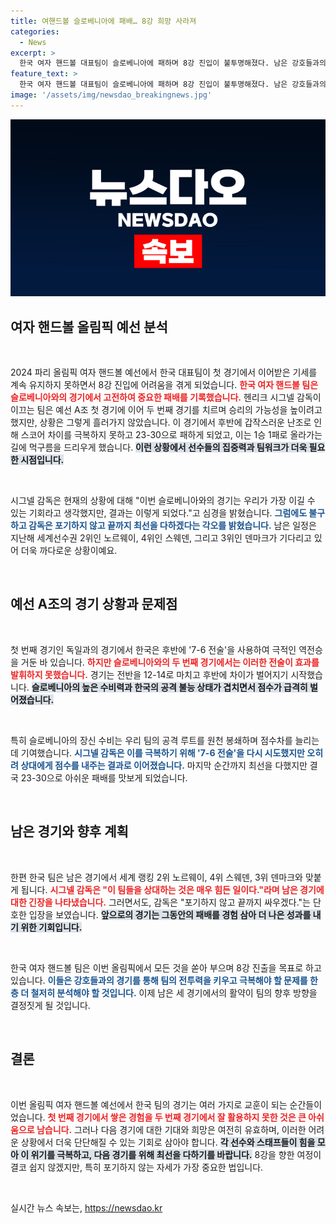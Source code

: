 ```yaml
---
title: 여핸드볼 슬로베니아에 패배… 8강 희망 사라져
categories:
  - News
excerpt: >
  한국 여자 핸드볼 대표팀이 슬로베니아에 패하며 8강 진입이 불투명해졌다. 남은 강호들과의 경기에 시그넬 감독의 7-6 전술 재투입이 필요하다! 포기하지 않는 한국의 도전이 계속된다.
feature_text: >
  한국 여자 핸드볼 대표팀이 슬로베니아에 패하며 8강 진입이 불투명해졌다. 남은 강호들과의 경기에 시그넬 감독의 7-6 전술 재투입이 필요하다! 포기하지 않는 한국의 도전이 계속된다.
image: '/assets/img/newsdao_breakingnews.jpg'
---
```


<p><img src="/assets/img/newsdao_breakingnews.jpg" alt="firstkoreanews 속보" /></p>

<h2 data-ke-size="size26">여자 핸드볼 올림픽 예선 분석</h2>

<p data-ke-size="size16">&nbsp;</p>

<p>2024 파리 올림픽 여자 핸드볼 예선에서 한국 대표팀이 첫 경기에서 이어받은 기세를 계속 유지하지 못하면서 8강 진입에 어려움을 겪게 되었습니다. <b><span style="color: #ee2323;">한국 여자 핸드볼 팀은 슬로베니아와의 경기에서 고전하여 중요한 패배를 기록했습니다.</span></b> 헨리크 시그넬 감독이 이끄는 팀은 예선 A조 첫 경기에 이어 두 번째 경기를 치르며 승리의 가능성을 높이려고 했지만, 상황은 그렇게 흘러가지 않았습니다. 이 경기에서 후반에 갑작스러운 난조로 인해 스코어 차이를 극복하지 못하고 23-30으로 패하게 되었고, 이는 1승 1패로 올라가는 길에 먹구름을 드리우게 했습니다. <b><span style="background-color: #21538527;">이런 상황에서 선수들의 집중력과 팀워크가 더욱 필요한 시점입니다.</span></b></p>

<p data-ke-size="size16">&nbsp;</p>

<p>시그넬 감독은 현재의 상황에 대해 "이번 슬로베니아와의 경기는 우리가 가장 이길 수 있는 기회라고 생각했지만, 결과는 이렇게 되었다."고 심경을 밝혔습니다. <b><span style="color: #1a5490;">그럼에도 불구하고 감독은 포기하지 않고 끝까지 최선을 다하겠다는 각오를 밝혔습니다.</span></b> 남은 일정은 지난해 세계선수권 2위인 노르웨이, 4위인 스웨덴, 그리고 3위인 덴마크가 기다리고 있어 더욱 까다로운 상황이예요.</p>

<p data-ke-size="size16">&nbsp;</p>

<h2 data-ke-size="size26">예선 A조의 경기 상황과 문제점</h2>

<p data-ke-size="size16">&nbsp;</p>

<p>첫 번째 경기인 독일과의 경기에서 한국은 후반에 '7-6 전술'을 사용하여 극적인 역전승을 거둔 바 있습니다. <b><span style="color: #ee2323;">하지만 슬로베니아와의 두 번째 경기에서는 이러한 전술이 효과를 발휘하지 못했습니다.</span></b> 경기는 전반을 12-14로 마치고 후반에 차이가 벌어지기 시작했습니다. <b><span style="background-color: #21538527;">슬로베니아의 높은 수비력과 한국의 공격 불능 상태가 겹치면서 점수가 급격히 벌어졌습니다.</span></b></p>

<p data-ke-size="size16">&nbsp;</p>

<p>특히 슬로베니아의 장신 수비는 우리 팀의 공격 루트를 원천 봉쇄하며 점수차를 늘리는 데 기여했습니다. <b><span style="color: #1a5490;">시그넬 감독은 이를 극복하기 위해 '7-6 전술'을 다시 시도했지만 오히려 상대에게 점수를 내주는 결과로 이어졌습니다.</span></b> 마지막 순간까지 최선을 다했지만 결국 23-30으로 아쉬운 패배를 맛보게 되었습니다.</p>

<p data-ke-size="size16">&nbsp;</p>

<h2 data-ke-size="size26">남은 경기와 향후 계획</h2>

<p data-ke-size="size16">&nbsp;</p>

<p>한편 한국 팀은 남은 경기에서 세계 랭킹 2위 노르웨이, 4위 스웨덴, 3위 덴마크와 맞붙게 됩니다. <b><span style="color: #ee2323;">시그넬 감독은 "이 팀들을 상대하는 것은 매우 힘든 일이다."라며 남은 경기에 대한 긴장을 나타냈습니다.</span></b> 그러면서도, 감독은 "포기하지 않고 끝까지 싸우겠다."는 단호한 입장을 보였습니다. <b><span style="background-color: #21538527;">앞으로의 경기는 그동안의 패배를 경험 삼아 더 나은 성과를 내기 위한 기회입니다.</span></b></p>

<p data-ke-size="size16">&nbsp;</p>

<p>한국 여자 핸드볼 팀은 이번 올림픽에서 모든 것을 쏟아 부으며 8강 진출을 목표로 하고 있습니다. <b><span style="color: #1a5490;">이들은 강호들과의 경기를 통해 팀의 전투력을 키우고 극복해야 할 문제를 한층 더 철저히 분석해야 할 것입니다.</span></b> 이제 남은 세 경기에서의 활약이 팀의 향후 방향을 결정짓게 될 것입니다.</p>

<p data-ke-size="size16">&nbsp;</p>

<h2 data-ke-size="size26">결론</h2>

<p data-ke-size="size16">&nbsp;</p>

<p>이번 올림픽 여자 핸드볼 예선에서 한국 팀의 경기는 여러 가지로 교훈이 되는 순간들이었습니다. <b><span style="color: #ee2323;">첫 번째 경기에서 쌓은 경험을 두 번째 경기에서 잘 활용하지 못한 것은 큰 아쉬움으로 남습니다.</span></b> 그러나 다음 경기에 대한 기대와 희망은 여전히 유효하며, 이러한 어려운 상황에서 더욱 단단해질 수 있는 기회로 삼아야 합니다. <b><span style="background-color: #21538527;">각 선수와 스태프들이 힘을 모아 이 위기를 극복하고, 다음 경기를 위해 최선을 다하기를 바랍니다.</span></b> 8강을 향한 여정이 결코 쉽지 않겠지만, 특히 포기하지 않는 자세가 가장 중요한 법입니다. </p>

<p data-ke-size="size16">&nbsp;</p>
실시간 뉴스 속보는, <a href="https://newsdao.kr" rel="dofollow">https://newsdao.kr</a>


